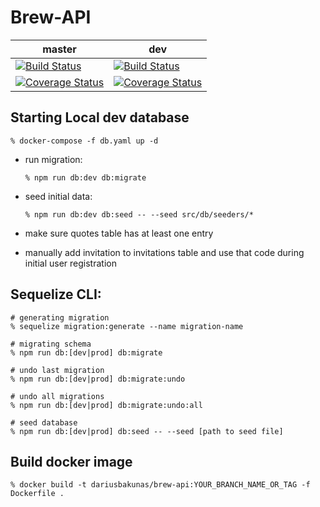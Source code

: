 # Brew-API

| master        | dev           |
| ------------- | ------------- |
| [![Build Status](https://travis-ci.org/dariusbakunas/brew-api.svg?branch=master)](https://travis-ci.org/dariusbakunas/brew-api) | [![Build Status](https://travis-ci.org/dariusbakunas/brew-api.svg?branch=dev)](https://travis-ci.org/dariusbakunas/brew-api)  |
| [![Coverage Status](https://coveralls.io/repos/github/dariusbakunas/brew-api/badge.svg?branch=master)](https://coveralls.io/github/dariusbakunas/brew-api?branch=master) | [![Coverage Status](https://coveralls.io/repos/github/dariusbakunas/brew-api/badge.svg?branch=dev)](https://coveralls.io/github/dariusbakunas/brew-api?branch=dev)             |


## Starting Local dev database

    % docker-compose -f db.yaml up -d
    
* run migration:
    
      % npm run db:dev db:migrate
    
* seed initial data:

      % npm run db:dev db:seed -- --seed src/db/seeders/*
    
* make sure quotes table has at least one entry
* manually add invitation to invitations table and use that code during initial user registration


## Sequelize CLI:

    # generating migration
    % sequelize migration:generate --name migration-name

    # migrating schema
    % npm run db:[dev|prod] db:migrate
    
    # undo last migration
    % npm run db:[dev|prod] db:migrate:undo
    
    # undo all migrations
    % npm run db:[dev|prod] db:migrate:undo:all
    
    # seed database
    % npm run db:[dev|prod] db:seed -- --seed [path to seed file]

## Build docker image

    % docker build -t dariusbakunas/brew-api:YOUR_BRANCH_NAME_OR_TAG -f Dockerfile .
